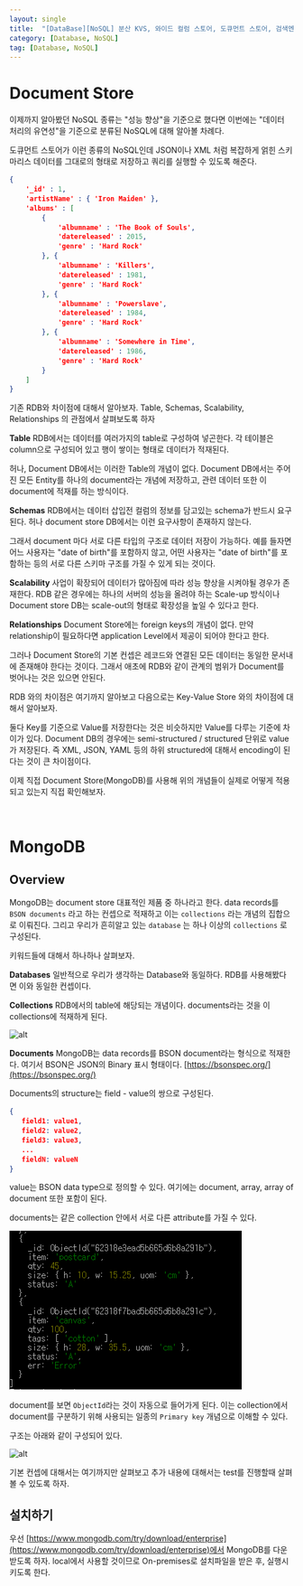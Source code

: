 ```yaml
---
layout: single
title:  "[DataBase][NoSQL] 분산 KVS, 와이드 컬럼 스토어, 도큐먼트 스토어, 검색엔진에 대해서 알아보자 - 03. 도큐먼트 스토어(MongoDB)"
category: [Database, NoSQL]
tag: [Database, NoSQL]
---
```


# Document Store
이제까지 알아봤던 NoSQL 종류는 "성능 향상"을 기준으로 했다면 이번에는 "데이터 처리의 유연성"을 기준으로 분류된 NoSQL에 대해 알아볼 차례다.

도큐먼트 스토어가 이런 종류의 NoSQL인데 JSON이나 XML 처럼 복잡하게 얽힌 스키마리스 데이터를 그대로의 형태로 저장하고 쿼리를 실행할 수 있도록 해준다.

```JSON
{
    '_id' : 1,
    'artistName' : { 'Iron Maiden' },
    'albums' : [
        {
            'albumname' : 'The Book of Souls',
            'datereleased' : 2015,
            'genre' : 'Hard Rock'
        }, {
            'albumname' : 'Killers',
            'datereleased' : 1981,
            'genre' : 'Hard Rock'
        }, {
            'albumname' : 'Powerslave',
            'datereleased' : 1984,
            'genre' : 'Hard Rock'
        }, {
            'albumname' : 'Somewhere in Time',
            'datereleased' : 1986,
            'genre' : 'Hard Rock'
        }
    ]
}
```

기존 RDB와 차이점에 대해서 알아보자. Table, Schemas, Scalability, Relationships 의 관점에서 살펴보도록 하자

**Table**
RDB에서는 데이터를 여러가지의 table로 구성하여 넣곤한다. 각 테이블은 column으로 구성되어 있고 행이 쌓이는 형태로 데이터가 적재된다.

허나, Document DB에서는 이러한 Table의 개념이 없다. Document DB에서는 주어진 모든 Entity를 하나의 document라는 개념에 저장하고, 관련 데이터 또한 이 document에 적재를 하는 방식이다.

**Schemas**
RDB에서는 데이터 삽입전 컬럼의 정보를 담고있는 schema가 반드시 요구된다. 허나 document store DB에서는 이런 요구사항이 존재하지 않는다.

그래서 document 마다 서로 다른 타입의 구조로 데이터 저장이 가능하다. 
예를 들자면 어느 사용자는 "date of birth"를 포함하지 않고, 어떤 사용자는 "date of birth"를 포함하는 등의 서로 다른 스키마 구조를 가질 수 있게 되는 것이다.

**Scalability**
사업이 확장되어 데이터가 많아짐에 따라 성능 향상을 시켜야될 경우가 존재한다. RDB 같은 경우에는 하나의 서버의 성능을 올려야 하는 Scale-up 방식이나 Document store DB는 scale-out의 형태로 확장성을 높일 수 있다고 한다.

**Relationships**
Document Store에는 foreign keys의 개념이 없다. 만약 relationship이 필요하다면 application Level에서 제공이 되어야 한다고 한다. 

그러나 Document Store의 기본 컨셉은 레코드와 연결된 모든 데이터는 동일한 문서내에 존재해야 한다는 것이다. 그래서 애초에 RDB와 같이 관계의 범위가 Document를 벗어나는 것은 있으면 안된다.

RDB 와의 차이점은 여기까지 알아보고 다음으로는 Key-Value Store 와의 차이점에 대해서 알아보자.

둘다 Key를 기준으로 Value를 저장한다는 것은 비슷하지만 Value를 다루는 기준에 차이가 있다. Document DB의 경우에는 semi-structured / structured 단위로 value가 저장된다. 즉 XML, JSON, YAML 등의 하위 structured에 대해서 encoding이 된다는 것이 큰 차이점이다.

이제 직접 Document Store(MongoDB)를 사용해 위의 개념들이 실제로 어떻게 적용되고 있는지 직접 확인해보자.

<br>

# MongoDB 

## Overview
MongoDB는 document store 대표적인 제품 중 하나라고 한다.
data records를 `BSON documents` 라고 하는 컨셉으로 적재하고 이는 `collections` 라는 개념의 집합으로 이뤄진다. 그리고 우리가 흔히알고 있는 `database` 는 하나 이상의 `collections` 로 구성된다. 

키워드들에 대해서 하나하나 살펴보자.

**Databases**
일반적으로 우리가 생각하는 Database와 동일하다. RDB를 사용해봤다면 이와 동일한 컨셉이다.

**Collections**
RDB에서의 table에 해당되는 개념이다. documents라는 것을 이 collections에 적재하게 된다.

![alt](https://docs.mongodb.com/manual/images/crud-annotated-collection.bakedsvg.svg)

**Documents**
MongoDB는 data records를 BSON document라는 형식으로 적재한다. 여기서 BSON은 JSON의 Binary 표시 형태이다. [https://bsonspec.org/](https://bsonspec.org/)

Documents의 structure는 field - value의 쌍으로 구성된다. 
```json
{
   field1: value1,
   field2: value2,
   field3: value3,
   ...
   fieldN: valueN
}
```

value는 BSON data type으로 정의할 수 있다. 여기에는 document, array, array of document 또한 포함이 된다.

documents는 같은 collection 안에서 서로 다른 attribute를 가질 수 있다.

![alt](../../assets/images/2022-03-16-document/image1.png)

document를 보면 `ObjectId`라는 것이 자동으로 들어가게 된다. 이는 collection에서 document를 구분하기 위해 사용되는 일종의 `Primary key` 개념으로 이해할 수 있다. 

구조는 아래와 같이 구성되어 있다.

![alt](https://www.mongodb.com/developer/images/objectid.png)

기본 컨셉에 대해서는 여기까지만 살펴보고 추가 내용에 대해서는 test를 진행할때 살펴볼 수 있도록 하자.

## 설치하기
우선 [https://www.mongodb.com/try/download/enterprise](https://www.mongodb.com/try/download/enterprise)에서 MongoDB를 다운받도록 하자. local에서 사용할 것이므로 On-premises로 설치파일을 받은 후, 실행시키도록 한다.

